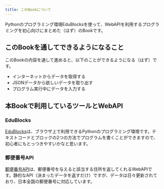 ```yaml
---
title: このBookについて
---
```

Pythonのプログラミング環境EduBlocksを使って、WebAPIを利用するプログラミングを初心向けにまとめた（はず）のBookです。

## このBookを通してできるようになること
このBookの内容を通して進めると、以下のことができるようになる（はず）です。

- インターネットからデータを取得する
- JSONデータから欲しいデータを取り出す
- プログラム実行中にデータを入力する

## 本Bookで利用しているツールとWebAPI
### EduBlocks
[EduBlocks](https://edublocks.org/)は、ブラウザ上で利用できるPythonのプログラミング環境です。テキストコードとブロックの2つの方法でプログラムを書くことができますので、初心者にもとっつきやすいかなと思います。

### 郵便番号API
[郵便番号API](https://github.com/madefor/postal-code-api/)は、郵便番号を与えると該当する住所を返してくれるWebAPIです。静的なAPI（決まったデータを返すだけ）ですが、データは日々更新されており、日本全国の郵便番号に対応しています。
